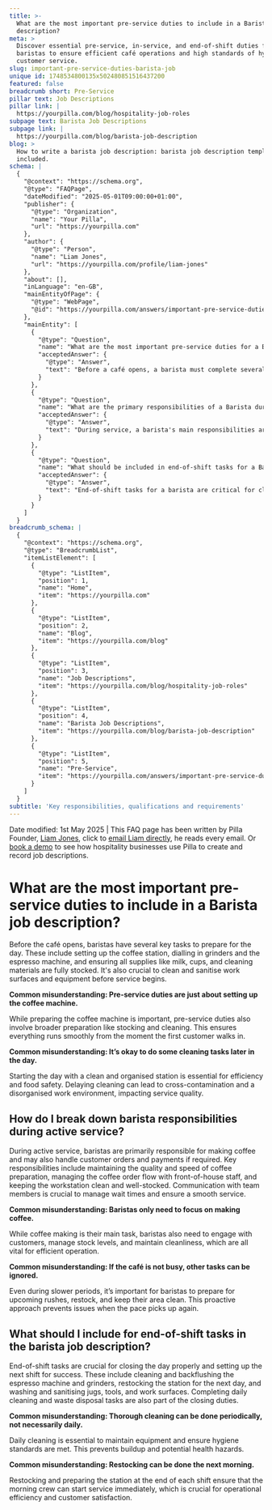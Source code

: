 ```yaml
---
title: >-
  What are the most important pre-service duties to include in a Barista job
  description?
meta: >
  Discover essential pre-service, in-service, and end-of-shift duties for
  baristas to ensure efficient café operations and high standards of hygiene and
  customer service.
slug: important-pre-service-duties-barista-job
unique id: 1748534800135x502480851516437200
featured: false
breadcrumb short: Pre-Service
pillar text: Job Descriptions
pillar link: |
  https://yourpilla.com/blog/hospitality-job-roles
subpage text: Barista Job Descriptions
subpage link: |
  https://yourpilla.com/blog/barista-job-description
blog: >
  How to write a barista job description: barista job description template
  included.
schema: |
  {
    "@context": "https://schema.org",
    "@type": "FAQPage",
    "dateModified": "2025-05-01T09:00:00+01:00",
    "publisher": {
      "@type": "Organization",
      "name": "Your Pilla",
      "url": "https://yourpilla.com"
    },
    "author": {
      "@type": "Person",
      "name": "Liam Jones",
      "url": "https://yourpilla.com/profile/liam-jones"
    },
    "about": [],
    "inLanguage": "en-GB",
    "mainEntityOfPage": {
      "@type": "WebPage",
      "@id": "https://yourpilla.com/answers/important-pre-service-duties-barista-job"
    },
    "mainEntity": [
      {
        "@type": "Question",
        "name": "What are the most important pre-service duties for a Barista?",
        "acceptedAnswer": {
          "@type": "Answer",
          "text": "Before a café opens, a barista must complete several key pre-service tasks to prepare for the day. These include setting up the coffee station, dialling in the espresso machine and grinders, and ensuring all supplies such as milk, cups, and cleaning materials are fully stocked. It is also essential to clean and sanitise work surfaces and equipment before service starts."
        }
      },
      {
        "@type": "Question",
        "name": "What are the primary responsibilities of a Barista during service?",
        "acceptedAnswer": {
          "@type": "Answer",
          "text": "During service, a barista's main responsibilities are preparing coffee and handling customer orders and payments, if required. This role entails maintaining the quality and speed of coffee service, managing the flow of coffee orders in coordination with front-of-house staff, and keeping the workstation clean and well-stocked. Effective communication with team members is essential to manage wait times and ensure seamless service."
        }
      },
      {
        "@type": "Question",
        "name": "What should be included in end-of-shift tasks for a Barista?",
        "acceptedAnswer": {
          "@type": "Answer",
          "text": "End-of-shift tasks for a barista are critical for closing the day properly and preparing for the next shift. These include cleaning and backflushing the espresso machine and grinders, restocking the station for the next day, and washing and sanitising milk jugs, tools, and work surfaces. It is also important to complete daily cleaning and waste disposal tasks at the end of each day."
        }
      }
    ]
  }
breadcrumb_schema: |
  {
    "@context": "https://schema.org",
    "@type": "BreadcrumbList",
    "itemListElement": [
      {
        "@type": "ListItem",
        "position": 1,
        "name": "Home",
        "item": "https://yourpilla.com"
      },
      {
        "@type": "ListItem",
        "position": 2,
        "name": "Blog",
        "item": "https://yourpilla.com/blog"
      },
      {
        "@type": "ListItem",
        "position": 3,
        "name": "Job Descriptions",
        "item": "https://yourpilla.com/blog/hospitality-job-roles"
      },
      {
        "@type": "ListItem",
        "position": 4,
        "name": "Barista Job Descriptions",
        "item": "https://yourpilla.com/blog/barista-job-description"
      },
      {
        "@type": "ListItem",
        "position": 5,
        "name": "Pre-Service",
        "item": "https://yourpilla.com/answers/important-pre-service-duties-barista-job"
      }
    ]
  }
subtitle: 'Key responsibilities, qualifications and requirements'
---
```


Date modified: 1st May 2025 | This FAQ page has been written by Pilla Founder, [Liam Jones](https://yourpilla.com/profile/liam-jones), click to [email Liam directly](https://mailto:liam@yourpilla.com), he reads every email. Or [book a demo](https://calendly.com/pilla/demo) to see how hospitality businesses use Pilla to create and record job descriptions.

# What are the most important pre-service duties to include in a Barista job description?

Before the café opens, baristas have several key tasks to prepare for the day. These include setting up the coffee station, dialling in grinders and the espresso machine, and ensuring all supplies like milk, cups, and cleaning materials are fully stocked. It's also crucial to clean and sanitise work surfaces and equipment before service begins.

**Common misunderstanding: Pre-service duties are just about setting up the coffee machine.**

While preparing the coffee machine is important, pre-service duties also involve broader preparation like stocking and cleaning. This ensures everything runs smoothly from the moment the first customer walks in.

**Common misunderstanding: It’s okay to do some cleaning tasks later in the day.**

Starting the day with a clean and organised station is essential for efficiency and food safety. Delaying cleaning can lead to cross-contamination and a disorganised work environment, impacting service quality.

## How do I break down barista responsibilities during active service?

During active service, baristas are primarily responsible for making coffee and may also handle customer orders and payments if required. Key responsibilities include maintaining the quality and speed of coffee preparation, managing the coffee order flow with front-of-house staff, and keeping the workstation clean and well-stocked. Communication with team members is crucial to manage wait times and ensure a smooth service.

**Common misunderstanding: Baristas only need to focus on making coffee.**

While coffee making is their main task, baristas also need to engage with customers, manage stock levels, and maintain cleanliness, which are all vital for efficient operation.

**Common misunderstanding: If the café is not busy, other tasks can be ignored.**

Even during slower periods, it’s important for baristas to prepare for upcoming rushes, restock, and keep their area clean. This proactive approach prevents issues when the pace picks up again.

## What should I include for end-of-shift tasks in the barista job description?

End-of-shift tasks are crucial for closing the day properly and setting up the next shift for success. These include cleaning and backflushing the espresso machine and grinders, restocking the station for the next day, and washing and sanitising jugs, tools, and work surfaces. Completing daily cleaning and waste disposal tasks are also part of the closing duties.

**Common misunderstanding: Thorough cleaning can be done periodically, not necessarily daily.**

Daily cleaning is essential to maintain equipment and ensure hygiene standards are met. This prevents buildup and potential health hazards.

**Common misunderstanding: Restocking can be done the next morning.**

Restocking and preparing the station at the end of each shift ensure that the morning crew can start service immediately, which is crucial for operational efficiency and customer satisfaction.
